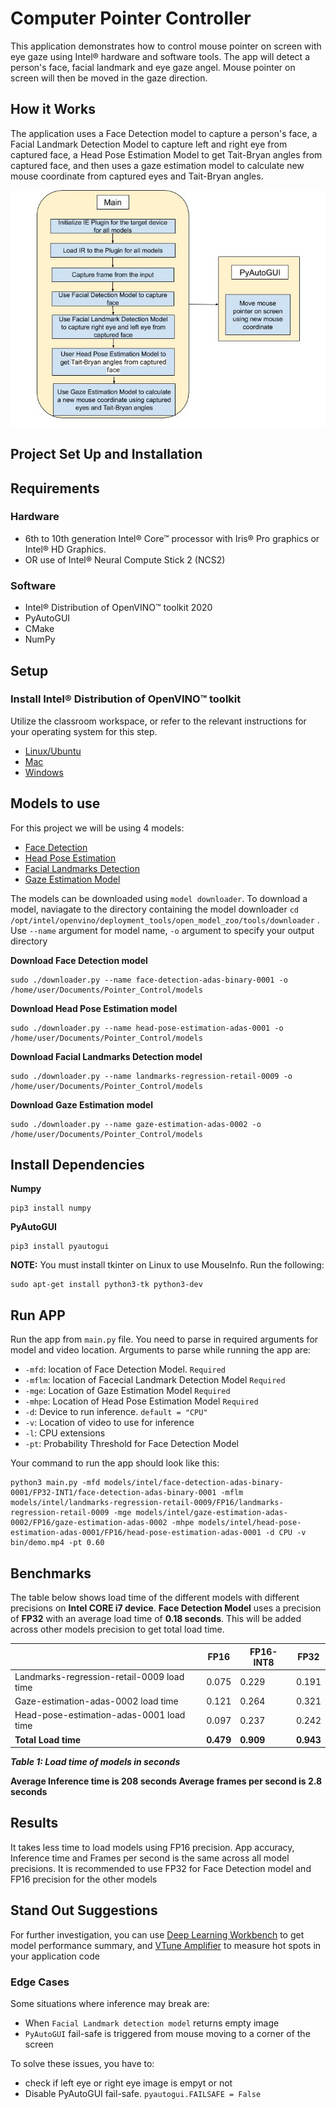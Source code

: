 # Computer Pointer Controller

This application demonstrates how to control mouse pointer on screen with eye gaze using Intel® hardware and software tools. The app will detect a person's face, facial landmark and eye gaze angel. Mouse pointer on screen will then be moved in the gaze direction.

## How it Works

The application uses a Face Detection model to capture a person's face, a Facial Landmark Detection Model to capture left and right eye from captured face, a Head Pose Estimation Model to get Tait-Bryan angles from captured face, and then uses a gaze estimation model to calculate new mouse coordinate from captured eyes and Tait-Bryan angles.

![architectural diagram](./images/arch_diagram.jpg)

## Project Set Up and Installation

## Requirements

### Hardware

* 6th to 10th generation Intel® Core™ processor with Iris® Pro graphics or Intel® HD Graphics.
* OR use of Intel® Neural Compute Stick 2 (NCS2)

### Software

*   Intel® Distribution of OpenVINO™ toolkit 2020
*   PyAutoGUI
*   CMake
*   NumPy
  
        
## Setup

### Install Intel® Distribution of OpenVINO™ toolkit

Utilize the classroom workspace, or refer to the relevant instructions for your operating system for this step.

- [Linux/Ubuntu](./linux-setup.md)
- [Mac](./mac-setup.md)
- [Windows](./windows-setup.md)

## Models to use

For this project we will be using 4 models: 

* [Face Detection](https://docs.openvinotoolkit.org/latest/_models_intel_face_detection_adas_binary_0001_description_face_detection_adas_binary_0001.html)
* [Head Pose Estimation](https://docs.openvinotoolkit.org/latest/_models_intel_head_pose_estimation_adas_0001_description_head_pose_estimation_adas_0001.html)
* [Facial Landmarks Detection](https://docs.openvinotoolkit.org/latest/_models_intel_landmarks_regression_retail_0009_description_landmarks_regression_retail_0009.html)
* [Gaze Estimation Model](https://docs.openvinotoolkit.org/latest/_models_intel_gaze_estimation_adas_0002_description_gaze_estimation_adas_0002.html)

The models can be downloaded using `model downloader`. To download a model, naviagate to the directory containing the model downloader 
`cd /opt/intel/openvino/deployment_tools/open_model_zoo/tools/downloader` . 
Use `--name` argument for model name, `-o` argument to specify your output directory

**Download Face Detection model**

    sudo ./downloader.py --name face-detection-adas-binary-0001 -o /home/user/Documents/Pointer_Control/models

**Download Head Pose Estimation model**

    sudo ./downloader.py --name head-pose-estimation-adas-0001 -o /home/user/Documents/Pointer_Control/models

**Download Facial Landmarks Detection model**

    sudo ./downloader.py --name landmarks-regression-retail-0009 -o /home/user/Documents/Pointer_Control/models
    
**Download Gaze Estimation model**

    sudo ./downloader.py --name gaze-estimation-adas-0002 -o /home/user/Documents/Pointer_Control/models

## Install Dependencies
**Numpy**

    pip3 install numpy

**PyAutoGUI**

    pip3 install pyautogui

**NOTE:** You must install tkinter on Linux to use MouseInfo. Run the following:

    sudo apt-get install python3-tk python3-dev



## Run APP
Run the app from `main.py` file. 
You need to parse in required arguments for model and video location. 
Arguments to parse while running the app are:

* `-mfd`: location of Face Detection Model. `Required`
* `-mflm`: location of Facecial Landmark Detection Model `Required`
* `-mge`: Location of Gaze Estimation Model `Required`
* `-mhpe`: Location of Head Pose Estimation Model `Required`
* `-d`: Device to run inference. `default = "CPU"`
* `-v`: Location of video to use for inference 
* `-l`: CPU extensions
* `-pt`: Probability Threshold for Face Detection Model

Your command to run the app should look like this:

    python3 main.py -mfd models/intel/face-detection-adas-binary-0001/FP32-INT1/face-detection-adas-binary-0001 -mflm models/intel/landmarks-regression-retail-0009/FP16/landmarks-regression-retail-0009 -mge models/intel/gaze-estimation-adas-0002/FP16/gaze-estimation-adas-0002 -mhpe models/intel/head-pose-estimation-adas-0001/FP16/head-pose-estimation-adas-0001 -d CPU -v bin/demo.mp4 -pt 0.60


## Benchmarks
The table below shows load time of the different models with different precisions on **Intel CORE i7 device**. **Face Detection Model** uses a precision of **FP32** with an average load time of **0.18 seconds**. This will be added across other models precision to get total load time.

| | FP16 | FP16-INT8 | FP32 |
|------| ------ | ------ | ------ |
|Landmarks-regression-retail-0009 load time| 0.075 | 0.229 | 0.191 |
|Gaze-estimation-adas-0002 load time| 0.121 | 0.264 | 0.321 |
|Head-pose-estimation-adas-0001 load time | 0.097 | 0.237 | 0.242 |
|**Total Load time**| **0.479** | **0.909** | **0.943** |

***Table 1: Load time of models in seconds***

**Average Inference time is 208 seconds 
Average frames per second is 2.8 seconds**

## Results
It takes less time to load models using FP16 precision. App accuracy, Inference time and Frames per second is the same across all model precisions. It is recommended to use FP32 for Face Detection model and FP16 precision for the other models

## Stand Out Suggestions
For further investigation, you can use [Deep Learning Workbench](https://docs.openvinotoolkit.org/latest/_docs_Workbench_DG_Install_from_Package.html) to get model performance summary, and [VTune Amplifier](https://software.intel.com/content/www/us/en/develop/tools/vtune-profiler.html) to measure hot spots in your application code

### Edge Cases
Some situations where inference may break are:
* When `Facial Landmark detection model` returns empty image 
* `PyAutoGUI` fail-safe is triggered from mouse moving to a corner of the screen

To solve these issues, you have to: 
* check if left eye or right eye image is empyt or not
* Disable PyAutoGUI fail-safe. `pyautogui.FAILSAFE = False`
